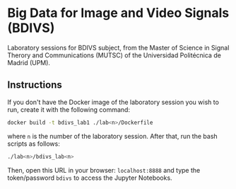 # Big Data for Image and Video Signals (BDIVS)

Laboratory sessions for BDIVS subject, from the Master of Science in Signal Therory and Communications (MUTSC) of the Universidad Politécnica de Madrid (UPM).

## Instructions

If you don't have the Docker image of the laboratory session you wish to run, create it with the following command:

```bash
docker build -t bdivs_lab1 ./lab<n>/Dockerfile
```

where `n` is the number of the laboratory session. After that, run the bash scripts as follows:

```bash
./lab<n>/bdivs_lab<n>
```

Then, open this URL in your browser: `localhost:8888` and type the token/password `bdivs` to access the Jupyter Notebooks.
